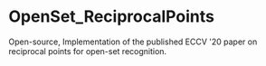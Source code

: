 # OpenSet_ReciprocalPoints
Open-source, Implementation of the published ECCV '20 paper on reciprocal points for open-set recognition.
